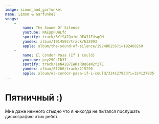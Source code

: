 ```yaml
---
image: simon_and_garfunkel
name: Simon & Garfunkel
songs:
    -
        name: The Sound Of Silence
        youtube: NAEppFUWLfc
        spotify: track/3YfS47QufnLDFA71FUsgCM
        yandex: album/1914503/track/632093
        apple: album/the-sound-of-silence/192480256?i=192480260
    -
        name: El Condor Pasa (If I Could)
        youtube: pey29CLID3I
        spotify: track/1eN42Q7IWRzRBq8eW2Y2TE
        yandex: album/81206/track/215290
        apple: album/el-condor-pasa-if-i-could/324127933?i=324127935
---
```

# Пятничный :)

Мне даже немного стыдно что я никогда не пытался послушать
дискографию этих ребят.